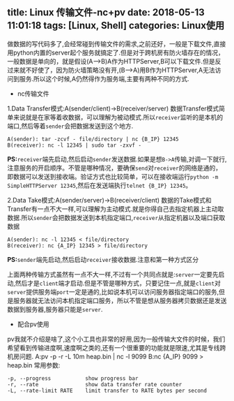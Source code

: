 title: Linux 传输文件-nc+pv
date: 2018-05-13 11:01:18
tags: [Linux, Shell]
categories: Linux使用
---
做数据的写代码多了,会经常碰到传输文件的需求,之前还好，一般是下载文件,直接用python内置的server起个服务就搞定了.但是对于跨机房有防火墙存在的情况，一般数据是单向的，就是假设(A-->B)A作为HTTPServer,B可以下载文件.但是反过来就不好使了，因为防火墙策略没有开,(B-->A)用B作为HTTPServer,A无法访问到服务.所以这个时候,A仍然得作为服务端,主要有两种不同的方式.

* nc传输文件

1.Data Transfer模式:A(sender/client)->B(receiver/server)
数据Transfer模式简单来说就是在家等着收数据，可以理解为被动模式.所以`receiver`监听的是本机的端口,然后等着`sender`会把数据发送到这个地方.
```
A(sender): tar -zcvf - file/directory | nc {B_IP} 12345
B(receiver): nc -l 12345 | sudo tar -zxvf -
```
**PS:**`receiver`端先启动,然后启动`sender`发送数据.如果是想`B->A`传输,对调一下就行,注意服务的开启顺序。不管是哪种情况，要确保`send`对`receiver`的网络是通的，即数据可以发送到接收端。验证方式也比较简单，可以在接收端运行`python -m SimpleHTTPServer 12345`,然后在发送端执行`telnet {B_IP} 12345`。

2.Data Take模式:A(sender/server)->B(receiver/client)
数据的Take模式和Transfer有一点不大一样,可以理解为主动模式.就是你得自己去指定机器上主动取数据.所以`sender`会把数据发送到本机指定端口,`receiver`从指定机器以及端口获取数据
```
A(sender): nc -l 12345 < file/directory
B(receiver): nc {A_IP} 12345 > file/directory
```
**PS:**`sender`端先启动,然后启动`receiver`接收数据.注意和第一种方式区分

上面两种传输方式虽然有一点不大一样,不过有一个共同点就是:`server`一定要先启动,然后才是`client`端才启动.但是不管是哪种方式，只要记住一点,就是`client`对`server`提供服务端`port`一定是通的,比如说本机可以访问服务器指定端口的服务,但是服务器就无法访问本机指定端口服务，所以不管是想从服务器拷贝数据还是发送数据到服务器,服务器只能是`server`.

* 配合pv使用

pv我就不介绍是啥了,这个小工具也非常的好用,因为一般传输大文件的时候，我们希望看到传输进度啊,速度啊之类的,还有一个很重要的功能就是限速,尤其是专线跨机房问题.
A:pv -p -r -L 10m heap.bin | nc -l 9099
B:nc {A_IP} 9099 > heap.bin
常用参数:
```
-p, --progress           show progress bar
-r, --rate               show data transfer rate counter
-L, --rate-limit RATE    limit transfer to RATE bytes per second
```
